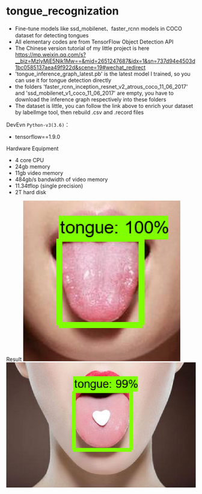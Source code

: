 # tongue_recognization
 - Fine-tune models like ssd_mobilenet、faster_rcnn models in COCO dataset for detecting tongues
 - All elementary codes are from TensorFlow Object Detection API
 - The Chinese version tutorial of my little project is here https://mp.weixin.qq.com/s?__biz=MzIyMjE5Njk1Mw==&mid=2651247687&idx=1&sn=737d94e4503d1bc0585137aea49f922d&scene=19#wechat_redirect
 - 'tongue_inference_graph_latest.pb' is the latest model I trained, so you can use it for tongue detection directly
 - the folders 'faster_rcnn_inception_resnet_v2_atrous_coco_11_06_2017' and 'ssd_mobilenet_v1_coco_11_06_2017' are empty, you have
   to download the inference graph respectively into these folders 
 - The dataset is little, you can follow the link above to enrich your dataset by labelImge tool, then rebuild .csv and .record files
 
DevEvn `Python-v3(3.6)`：

 - tensorflow==1.9.0

Hardware Equipment
 - 4 core CPU
 - 24gb memory
 - 11gb video memory
 - 484gb/s bandwidth of video memory 
 - 11.34tflop (single precision)
 - 2T hard disk

Result
 ![image](https://github.com/DemonDamon/tongue_recognization/blob/master/test_tongue_1.png)
 ![image](https://github.com/DemonDamon/tongue_recognization/blob/master/test_tongue_2.png)

